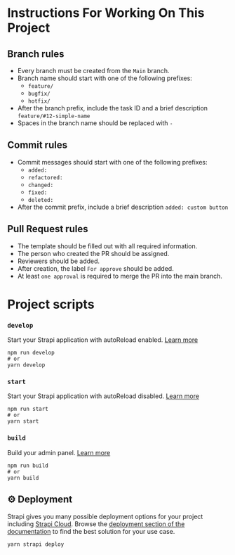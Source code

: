 # Instructions For Working On This Project
## Branch rules
 - Every branch must be created from the ```Main``` branch.
 - Branch name should start with one of the following prefixes:
   - ```feature/```
   - ```bugfix/```
   - ```hotfix/```
 - After the branch prefix, include the task ID and a brief description ```feature/#12-simple-name```
 - Spaces in the branch name should be replaced with ```-```
## Commit rules
 - Commit messages should start with one of the following prefixes:
   - ```added:```
   - ```refactored:```
   - ```changed:```
   - ```fixed:```
   - ```deleted:```
 - After the commit prefix, include a brief description ```added: custom button```
## Pull Request rules
 - The template should be filled out with all required information.
 - The person who created the PR should be assigned.
 - Reviewers should be added.
 - After creation, the label ```For approve``` should be added.
 - At least ```one approval``` is required to merge the PR into the main branch.

   
# Project scripts

### `develop`

Start your Strapi application with autoReload enabled. [Learn more](https://docs.strapi.io/dev-docs/cli#strapi-develop)

```
npm run develop
# or
yarn develop
```

### `start`

Start your Strapi application with autoReload disabled. [Learn more](https://docs.strapi.io/dev-docs/cli#strapi-start)

```
npm run start
# or
yarn start
```

### `build`

Build your admin panel. [Learn more](https://docs.strapi.io/dev-docs/cli#strapi-build)

```
npm run build
# or
yarn build
```

## ⚙️ Deployment

Strapi gives you many possible deployment options for your project including [Strapi Cloud](https://cloud.strapi.io). Browse the [deployment section of the documentation](https://docs.strapi.io/dev-docs/deployment) to find the best solution for your use case.

```
yarn strapi deploy
```
